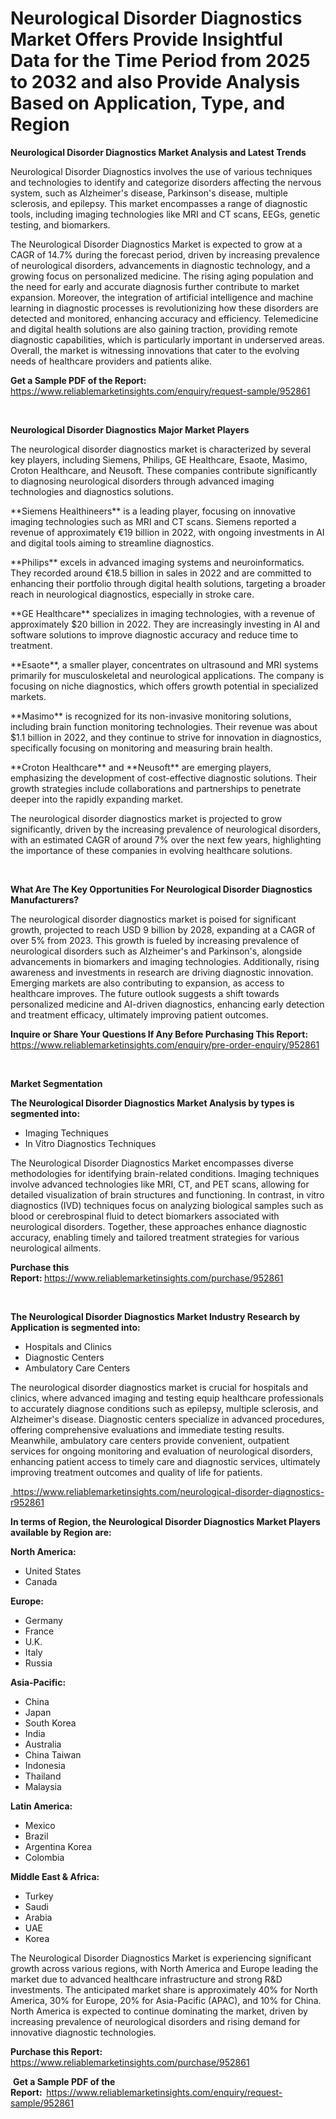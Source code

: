 <p><h1>Neurological Disorder Diagnostics Market Offers Provide Insightful Data for the Time Period from 2025 to 2032 and also Provide Analysis Based on Application, Type, and Region</h1></p><p><strong>Neurological Disorder Diagnostics Market Analysis and Latest Trends</strong></p>
<p><p>Neurological Disorder Diagnostics involves the use of various techniques and technologies to identify and categorize disorders affecting the nervous system, such as Alzheimer's disease, Parkinson's disease, multiple sclerosis, and epilepsy. This market encompasses a range of diagnostic tools, including imaging technologies like MRI and CT scans, EEGs, genetic testing, and biomarkers.</p><p>The Neurological Disorder Diagnostics Market is expected to grow at a CAGR of 14.7% during the forecast period, driven by increasing prevalence of neurological disorders, advancements in diagnostic technology, and a growing focus on personalized medicine. The rising aging population and the need for early and accurate diagnosis further contribute to market expansion. Moreover, the integration of artificial intelligence and machine learning in diagnostic processes is revolutionizing how these disorders are detected and monitored, enhancing accuracy and efficiency. Telemedicine and digital health solutions are also gaining traction, providing remote diagnostic capabilities, which is particularly important in underserved areas. Overall, the market is witnessing innovations that cater to the evolving needs of healthcare providers and patients alike.</p></p>
<p><strong>Get a Sample PDF of the Report:&nbsp;</strong> <a href="https://www.reliablemarketinsights.com/enquiry/request-sample/952861?utm_campaign=2606&utm_medium=2&utm_source=Github&utm_content=ia&utm_term=17042025&utm_id=neurological-disorder-diagnostics">https://www.reliablemarketinsights.com/enquiry/request-sample/952861</a></p>
<p>&nbsp;</p>
<p><strong>Neurological Disorder Diagnostics Major Market Players</strong></p>
<p><p>The neurological disorder diagnostics market is characterized by several key players, including Siemens, Philips, GE Healthcare, Esaote, Masimo, Croton Healthcare, and Neusoft. These companies contribute significantly to diagnosing neurological disorders through advanced imaging technologies and diagnostics solutions.</p><p>**Siemens Healthineers** is a leading player, focusing on innovative imaging technologies such as MRI and CT scans. Siemens reported a revenue of approximately €19 billion in 2022, with ongoing investments in AI and digital tools aiming to streamline diagnostics.</p><p>**Philips** excels in advanced imaging systems and neuroinformatics. They recorded around €18.5 billion in sales in 2022 and are committed to enhancing their portfolio through digital health solutions, targeting a broader reach in neurological diagnostics, especially in stroke care.</p><p>**GE Healthcare** specializes in imaging technologies, with a revenue of approximately $20 billion in 2022. They are increasingly investing in AI and software solutions to improve diagnostic accuracy and reduce time to treatment.</p><p>**Esaote**, a smaller player, concentrates on ultrasound and MRI systems primarily for musculoskeletal and neurological applications. The company is focusing on niche diagnostics, which offers growth potential in specialized markets.</p><p>**Masimo** is recognized for its non-invasive monitoring solutions, including brain function monitoring technologies. Their revenue was about $1.1 billion in 2022, and they continue to strive for innovation in diagnostics, specifically focusing on monitoring and measuring brain health.</p><p>**Croton Healthcare** and **Neusoft** are emerging players, emphasizing the development of cost-effective diagnostic solutions. Their growth strategies include collaborations and partnerships to penetrate deeper into the rapidly expanding market.</p><p>The neurological disorder diagnostics market is projected to grow significantly, driven by the increasing prevalence of neurological disorders, with an estimated CAGR of around 7% over the next few years, highlighting the importance of these companies in evolving healthcare solutions.</p></p>
<p>&nbsp;</p>
<p><strong>What Are The Key Opportunities For Neurological Disorder Diagnostics Manufacturers?</strong></p>
<p><p>The neurological disorder diagnostics market is poised for significant growth, projected to reach USD 9 billion by 2028, expanding at a CAGR of over 5% from 2023. This growth is fueled by increasing prevalence of neurological disorders such as Alzheimer's and Parkinson's, alongside advancements in biomarkers and imaging technologies. Additionally, rising awareness and investments in research are driving diagnostic innovation. Emerging markets are also contributing to expansion, as access to healthcare improves. The future outlook suggests a shift towards personalized medicine and AI-driven diagnostics, enhancing early detection and treatment efficacy, ultimately improving patient outcomes.</p></p>
<p><strong>Inquire or Share Your Questions If Any Before Purchasing This Report:</strong> <a href="https://www.reliablemarketinsights.com/enquiry/pre-order-enquiry/952861?utm_campaign=2606&utm_medium=2&utm_source=Github&utm_content=ia&utm_term=17042025&utm_id=neurological-disorder-diagnostics">https://www.reliablemarketinsights.com/enquiry/pre-order-enquiry/952861</a></p>
<p>&nbsp;</p>
<p><strong>Market Segmentation</strong></p>
<p><strong>The Neurological Disorder Diagnostics Market Analysis by types is segmented into:</strong></p>
<p><ul><li>Imaging Techniques</li><li>In Vitro Diagnostics Techniques</li></ul></p>
<p><p>The Neurological Disorder Diagnostics Market encompasses diverse methodologies for identifying brain-related conditions. Imaging techniques involve advanced technologies like MRI, CT, and PET scans, allowing for detailed visualization of brain structures and functioning. In contrast, in vitro diagnostics (IVD) techniques focus on analyzing biological samples such as blood or cerebrospinal fluid to detect biomarkers associated with neurological disorders. Together, these approaches enhance diagnostic accuracy, enabling timely and tailored treatment strategies for various neurological ailments.</p></p>
<p><strong>Purchase this Report:&nbsp;</strong><a href="https://www.reliablemarketinsights.com/purchase/952861?utm_campaign=2606&utm_medium=2&utm_source=Github&utm_content=ia&utm_term=17042025&utm_id=neurological-disorder-diagnostics">https://www.reliablemarketinsights.com/purchase/952861</a></p>
<p>&nbsp;</p>
<p><strong>The Neurological Disorder Diagnostics Market Industry Research by Application is segmented into:</strong></p>
<p><ul><li>Hospitals and Clinics</li><li>Diagnostic Centers</li><li>Ambulatory Care Centers</li></ul></p>
<p><p>The neurological disorder diagnostics market is crucial for hospitals and clinics, where advanced imaging and testing equip healthcare professionals to accurately diagnose conditions such as epilepsy, multiple sclerosis, and Alzheimer's disease. Diagnostic centers specialize in advanced procedures, offering comprehensive evaluations and immediate testing results. Meanwhile, ambulatory care centers provide convenient, outpatient services for ongoing monitoring and evaluation of neurological disorders, enhancing patient access to timely care and diagnostic services, ultimately improving treatment outcomes and quality of life for patients.</p></p>
<p><a href="https://www.reliablemarketinsights.com/neurological-disorder-diagnostics-r952861?utm_campaign=2606&utm_medium=2&utm_source=Github&utm_content=ia&utm_term=17042025&utm_id=neurological-disorder-diagnostics">&nbsp;https://www.reliablemarketinsights.com/neurological-disorder-diagnostics-r952861</a></p>
<p><strong>In terms of Region, the Neurological Disorder Diagnostics Market Players available by Region are:</strong></p>
<p>
    <p> <strong> North America: </strong>
        <ul>
            <li>United States</li>
            <li>Canada</li>
        </ul>
        </p> 
    <p> <strong> Europe: </strong>
        <ul>
            <li>Germany</li>
            <li>France</li>
            <li>U.K.</li>
            <li>Italy</li>
            <li>Russia</li>
        </ul>
        </p> 
    <p> <strong> Asia-Pacific: </strong>
        <ul>
            <li>China</li>
            <li>Japan</li>
            <li>South Korea</li>
            <li>India</li>
            <li>Australia</li>
            <li>China Taiwan</li>
            <li>Indonesia</li>
            <li>Thailand</li>
            <li>Malaysia</li>
        </ul>
        </p> 
    <p> <strong> Latin America: </strong>
        <ul>
            <li>Mexico</li>
            <li>Brazil</li>
            <li>Argentina Korea</li>
            <li>Colombia</li>
        </ul>
        </p> 
    <p> <strong> Middle East & Africa: </strong>
        <ul>
            <li>Turkey</li>
            <li>Saudi</li>
            <li>Arabia</li>
            <li>UAE</li>
            <li>Korea</li>
        </ul>
    </p>
    </p>
<p><p>The Neurological Disorder Diagnostics Market is experiencing significant growth across various regions, with North America and Europe leading the market due to advanced healthcare infrastructure and strong R&D investments. The anticipated market share is approximately 40% for North America, 30% for Europe, 20% for Asia-Pacific (APAC), and 10% for China. North America is expected to continue dominating the market, driven by increasing prevalence of neurological disorders and rising demand for innovative diagnostic technologies.</p></p>
<p><strong>Purchase this Report: </strong><a href="https://www.reliablemarketinsights.com/purchase/952861?utm_campaign=2606&utm_medium=2&utm_source=Github&utm_content=ia&utm_term=17042025&utm_id=neurological-disorder-diagnostics">https://www.reliablemarketinsights.com/purchase/952861</a></p>
<p>&nbsp;<strong>Get a Sample PDF of the Report:&nbsp;&nbsp;</strong><a href="https://www.reliablemarketinsights.com/enquiry/request-sample/952861?utm_campaign=2606&utm_medium=2&utm_source=Github&utm_content=ia&utm_term=17042025&utm_id=neurological-disorder-diagnostics">https://www.reliablemarketinsights.com/enquiry/request-sample/952861</a></p>
<p><strong></strong></p>
<p><p></p><p></p><p></p></p>